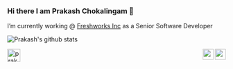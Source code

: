### Hi there I am Prakash Chokalingam 👋

I’m currently working @ [Freshworks Inc](https://www.freshworks.com/) as a Senior Software Developer

![Prakash's github stats](https://github-readme-stats.vercel.app/api?username=prakashchokalingam)

<a href="https://dev.to/prakash_choks">
  <img src="https://d2fltix0v2e0sb.cloudfront.net/dev-badge.svg" alt="prakash chokalingam's DEV Profile" height="30" width="30">
</a>

<a href="https://www.linkedin.com/in/prakashchokalingam/">
  <img src="https://user-images.githubusercontent.com/5512765/88061041-9f7b4900-cb84-11ea-8ef5-d064f8d4314d.png" align="right" alt="prakash chokalingam's Linkedin Profile" height="25" width="25">
</a>


<a href="https://twitter.com/Prakash_Choks">
  <img src="https://user-images.githubusercontent.com/5512765/88061045-a0ac7600-cb84-11ea-9a02-add6b0ad1dce.png" align="right" alt="prakash chokalingam's Twitter Profile" height="25" width="25">
</a>
 
        
